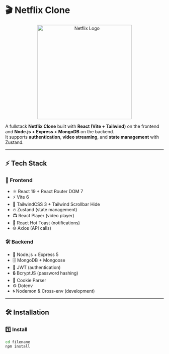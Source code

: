 # 🎬 Netflix Clone

<p align="center">
  <img src="https://upload.wikimedia.org/wikipedia/commons/0/08/Netflix_2015_logo.svg" alt="Netflix Logo" width="300"/>
</p>

A fullstack **Netflix Clone** built with **React (Vite + Tailwind)** on the frontend and **Node.js + Express + MongoDB** on the backend.  
It supports **authentication**, **video streaming**, and **state management** with Zustand.

---

## ⚡ Tech Stack

### 🎨 Frontend
- ⚛️ React 19 + React Router DOM 7  
- ⚡ Vite 6  
- 🎨 TailwindCSS 3 + Tailwind Scrollbar Hide  
- 🔥 Zustand (state management)  
- 📺 React Player (video player)  
- 🔔 React Hot Toast (notifications)  
- 🌐 Axios (API calls)  

### 🛠 Backend
- 🚀 Node.js + Express 5  
- 🗄 MongoDB + Mongoose  
- 🔑 JWT (authentication)  
- 🔒 BcryptJS (password hashing)  
- 🍪 Cookie Parser  
- ⚙️ Dotenv  
- 🌀 Nodemon & Cross-env (development)  

---

## 🛠 Installation

### 1️⃣ Install
```bash
cd filename
npm install


